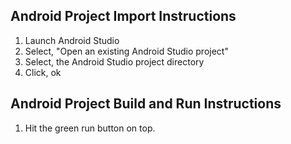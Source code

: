 Android Project Import Instructions
-----------------------------------

1. Launch Android Studio
2. Select, "Open an existing Android Studio project"
3. Select, the Android Studio project directory
4. Click, ok

Android Project Build and Run Instructions
------------------------------------------
1. Hit the green run button on top.

